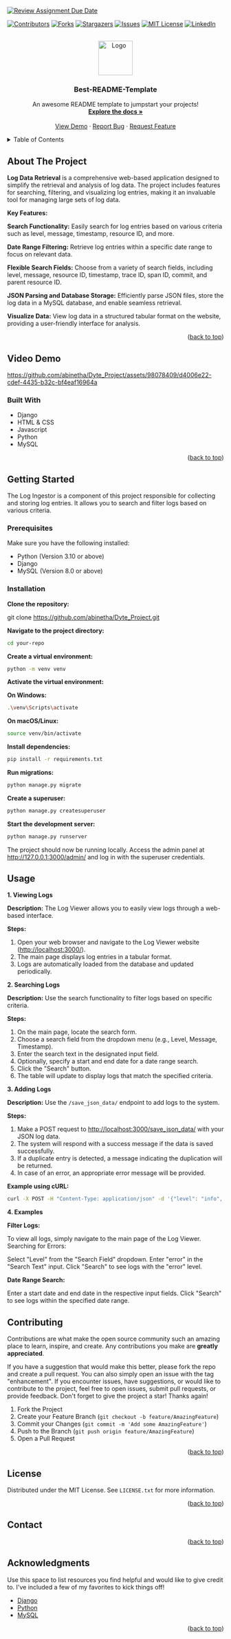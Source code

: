 [![Review Assignment Due Date](https://classroom.github.com/assets/deadline-readme-button-24ddc0f5d75046c5622901739e7c5dd533143b0c8e959d652212380cedb1ea36.svg)](https://classroom.github.com/a/2sZOX9xt)
<!-- Improved compatibility of back to top link: See: https://github.com/othneildrew/Best-README-Template/pull/73 -->
<a name="readme-top"></a>
<!--
*** Thanks for checking out the Best-README-Template. If you have a suggestion
*** that would make this better, please fork the repo and create a pull request
*** or simply open an issue with the tag "enhancement".
*** Don't forget to give the project a star!
*** Thanks again! Now go create something AMAZING! :D
-->



<!-- PROJECT SHIELDS -->
<!--
*** I'm using markdown "reference style" links for readability.
*** Reference links are enclosed in brackets [ ] instead of parentheses ( ).
*** See the bottom of this document for the declaration of the reference variables
*** for contributors-url, forks-url, etc. This is an optional, concise syntax you may use.
*** https://www.markdownguide.org/basic-syntax/#reference-style-links
-->
[![Contributors][contributors-shield]][contributors-url]
[![Forks][forks-shield]][forks-url]
[![Stargazers][stars-shield]][stars-url]
[![Issues][issues-shield]][issues-url]
[![MIT License][license-shield]][license-url]
[![LinkedIn][linkedin-shield]][linkedin-url]



<!-- PROJECT LOGO -->
<br />
<div align="center">
  <a href="https://github.com/othneildrew/Best-README-Template">
    <img src="images/logo.png" alt="Logo" width="80" height="80">
  </a>

  <h3 align="center">Best-README-Template</h3>

  <p align="center">
    An awesome README template to jumpstart your projects!
    <br />
    <a href="https://github.com/othneildrew/Best-README-Template"><strong>Explore the docs »</strong></a>
    <br />
    <br />
    <a href="https://github.com/othneildrew/Best-README-Template">View Demo</a>
    ·
    <a href="https://github.com/othneildrew/Best-README-Template/issues">Report Bug</a>
    ·
    <a href="https://github.com/othneildrew/Best-README-Template/issues">Request Feature</a>
  </p>
</div>



<!-- TABLE OF CONTENTS -->
<details>
  <summary>Table of Contents</summary>
  <ol>
    <li>
      <a href="#about-the-project">About The Project</a>
      <ul>
        <li><a href="#built-with">Built With</a></li>
      </ul>
    </li>
    <li>
      <a href="#getting-started">Getting Started</a>
      <ul>
        <li><a href="#prerequisites">Prerequisites</a></li>
        <li><a href="#installation">Installation</a></li>
      </ul>
    </li>
    <li><a href="#usage">Usage</a></li>
    <li><a href="#roadmap">Roadmap</a></li>
    <li><a href="#contributing">Contributing</a></li>
    <li><a href="#license">License</a></li>
    <li><a href="#contact">Contact</a></li>
    <li><a href="#acknowledgments">Acknowledgments</a></li>
  </ol>
</details>



<!-- ABOUT THE PROJECT -->
## About The Project

**Log Data Retrieval** is a comprehensive web-based application designed to simplify the retrieval and analysis of log data. The project includes features for searching, filtering, and visualizing log entries, making it an invaluable tool for managing large sets of log data.

**Key Features:**

**Search Functionality:** Easily search for log entries based on various criteria such as level, message, timestamp, resource ID, and more.

**Date Range Filtering:** Retrieve log entries within a specific date range to focus on relevant data.

**Flexible Search Fields:** Choose from a variety of search fields, including level, message, resource ID, timestamp, trace ID, span ID, commit, and parent resource ID.

**JSON Parsing and Database Storage:** Efficiently parse JSON files, store the log data in a MySQL database, and enable seamless retrieval.

**Visualize Data:** View log data in a structured tabular format on the website, providing a user-friendly interface for analysis.

<p align="right">(<a href="#readme-top">back to top</a>)</p>

## Video Demo

https://github.com/abinetha/Dyte_Project/assets/98078409/d4006e22-cdef-4435-b32c-bf4eaf16964a



### Built With

* Django
* HTML & CSS
* Javascript
* Python
* MySQL

<p align="right">(<a href="#readme-top">back to top</a>)</p>



<!-- GETTING STARTED -->
## Getting Started

The Log Ingestor is a component of this project responsible for collecting and storing log entries. It allows you to search and filter logs based on various criteria.

### Prerequisites

Make sure you have the following installed:

- Python (Version 3.10 or above)
- Django
- MySQL (Version 8.0 or above)

### Installation

**Clone the repository:**

git clone https://github.com/abinetha/Dyte_Project.git

**Navigate to the project directory:**

```bash
cd your-repo
```
**Create a virtual environment:**
```bash
python -m venv venv
```
**Activate the virtual environment:**

**On Windows:**
```bash
.\venv\Scripts\activate
```
**On macOS/Linux:**
```bash
source venv/bin/activate
```
**Install dependencies:**
```bash
pip install -r requirements.txt
```
**Run migrations:**
```bash
python manage.py migrate
```
**Create a superuser:**
```bash
python manage.py createsuperuser
```
**Start the development server:**
```bash
python manage.py runserver
```
The project should now be running locally. Access the admin panel at http://127.0.0.1:3000/admin/ and log in with the superuser credentials.


<!-- USAGE EXAMPLES -->
## Usage

**1. Viewing Logs**

**Description:** The Log Viewer allows you to easily view logs through a web-based interface.

**Steps:**
1. Open your web browser and navigate to the Log Viewer website ([http://localhost:3000/](url)).
2. The main page displays log entries in a tabular format.
3. Logs are automatically loaded from the database and updated periodically.

**2. Searching Logs**

**Description:** Use the search functionality to filter logs based on specific criteria.

**Steps:**
1. On the main page, locate the search form.
2. Choose a search field from the dropdown menu (e.g., Level, Message, Timestamp).
3. Enter the search text in the designated input field.
4. Optionally, specify a start and end date for a date range search.
5. Click the "Search" button.
6. The table will update to display logs that match the specified criteria.

**3. Adding Logs**

**Description:** Use the `/save_json_data/` endpoint to add logs to the system.

**Steps:**
1. Make a POST request to [http://localhost:3000/save_json_data/](http://localhost:3000/save_json_data/) with your JSON log data.
2. The system will respond with a success message if the data is saved successfully.
3. If a duplicate entry is detected, a message indicating the duplication will be returned.
4. In case of an error, an appropriate error message will be provided.

**Example using cURL:**
```bash
curl -X POST -H "Content-Type: application/json" -d '{"level": "info", "message": "Log entry content", "timestamp": "2023-11-18T12:00:00Z"}' http://localhost:3000/save_json_data/
```

**4. Examples**

**Filter Logs:**

To view all logs, simply navigate to the main page of the Log Viewer.
Searching for Errors:

Select "Level" from the "Search Field" dropdown.
Enter "error" in the "Search Text" input.
Click "Search" to see logs with the "error" level.

**Date Range Search:**

Enter a start date and end date in the respective input fields.
Click "Search" to see logs within the specified date range.



<!-- CONTRIBUTING -->
## Contributing

Contributions are what make the open source community such an amazing place to learn, inspire, and create. Any contributions you make are **greatly appreciated**.

If you have a suggestion that would make this better, please fork the repo and create a pull request. You can also simply open an issue with the tag "enhancement".
If you encounter issues, have suggestions, or would like to contribute to the project, feel free to open issues, submit pull requests, or provide feedback.
Don't forget to give the project a star! Thanks again!

1. Fork the Project
2. Create your Feature Branch (`git checkout -b feature/AmazingFeature`)
3. Commit your Changes (`git commit -m 'Add some AmazingFeature'`)
4. Push to the Branch (`git push origin feature/AmazingFeature`)
5. Open a Pull Request

<p align="right">(<a href="#readme-top">back to top</a>)</p>



<!-- LICENSE -->
## License

Distributed under the MIT License. See `LICENSE.txt` for more information.

<p align="right">(<a href="#readme-top">back to top</a>)</p>



<!-- CONTACT -->
## Contact


<p align="right">(<a href="#readme-top">back to top</a>)</p>



<!-- ACKNOWLEDGMENTS -->
## Acknowledgments

Use this space to list resources you find helpful and would like to give credit to. I've included a few of my favorites to kick things off!

* [Django](https://docs.djangoproject.com/en/4.2/)
* [Python](https://docs.python.org/3/tutorial/index.html)
* [MySQL](https://dev.mysql.com/doc/refman/8.2/en/tutorial.html)

<p align="right">(<a href="#readme-top">back to top</a>)</p>



<!-- MARKDOWN LINKS & IMAGES -->
<!-- https://www.markdownguide.org/basic-syntax/#reference-style-links -->
[contributors-shield]: https://img.shields.io/github/contributors/othneildrew/Best-README-Template.svg?style=for-the-badge
[contributors-url]: https://github.com/othneildrew/Best-README-Template/graphs/contributors
[forks-shield]: https://img.shields.io/github/forks/othneildrew/Best-README-Template.svg?style=for-the-badge
[forks-url]: https://github.com/othneildrew/Best-README-Template/network/members
[stars-shield]: https://img.shields.io/github/stars/othneildrew/Best-README-Template.svg?style=for-the-badge
[stars-url]: https://github.com/othneildrew/Best-README-Template/stargazers
[issues-shield]: https://img.shields.io/github/issues/othneildrew/Best-README-Template.svg?style=for-the-badge
[issues-url]: https://github.com/othneildrew/Best-README-Template/issues
[license-shield]: https://img.shields.io/github/license/othneildrew/Best-README-Template.svg?style=for-the-badge
[license-url]: https://github.com/othneildrew/Best-README-Template/blob/master/LICENSE.txt
[linkedin-shield]: https://img.shields.io/badge/-LinkedIn-black.svg?style=for-the-badge&logo=linkedin&colorB=555
[linkedin-url]: https://linkedin.com/in/othneildrew
[product-screenshot]: images/screenshot.png
[Next.js]: https://img.shields.io/badge/next.js-000000?style=for-the-badge&logo=nextdotjs&logoColor=white
[Next-url]: https://nextjs.org/
[React.js]: https://img.shields.io/badge/React-20232A?style=for-the-badge&logo=react&logoColor=61DAFB
[React-url]: https://reactjs.org/
[Vue.js]: https://img.shields.io/badge/Vue.js-35495E?style=for-the-badge&logo=vuedotjs&logoColor=4FC08D
[Vue-url]: https://vuejs.org/
[Angular.io]: https://img.shields.io/badge/Angular-DD0031?style=for-the-badge&logo=angular&logoColor=white
[Angular-url]: https://angular.io/
[Svelte.dev]: https://img.shields.io/badge/Svelte-4A4A55?style=for-the-badge&logo=svelte&logoColor=FF3E00
[Svelte-url]: https://svelte.dev/
[Laravel.com]: https://img.shields.io/badge/Laravel-FF2D20?style=for-the-badge&logo=laravel&logoColor=white
[Laravel-url]: https://laravel.com
[Bootstrap.com]: https://img.shields.io/badge/Bootstrap-563D7C?style=for-the-badge&logo=bootstrap&logoColor=white
[Bootstrap-url]: https://getbootstrap.com
[JQuery.com]: https://img.shields.io/badge/jQuery-0769AD?style=for-the-badge&logo=jquery&logoColor=white
[JQuery-url]: https://jquery.com 
